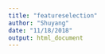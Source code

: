 ```yaml
---
title: "featureselection"
author: "Shuyang"
date: "11/18/2018"
output: html_document
---
```






















































































